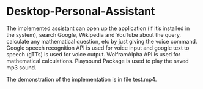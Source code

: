 # Desktop-Personal-Assistant

The implemented assistant can open up the application (if it’s installed in the system), search Google, Wikipedia and YouTube about the query, calculate any mathematical question, etc by just giving the voice command.
Google speech recognition API is used for voice input and google text to speech (gTTs) is used for voice output.
WolframAlpha API is used for mathematical calculations.
Playsound Package is used to play the saved mp3 sound. 

The demonstration of the implementation is in file test.mp4.

